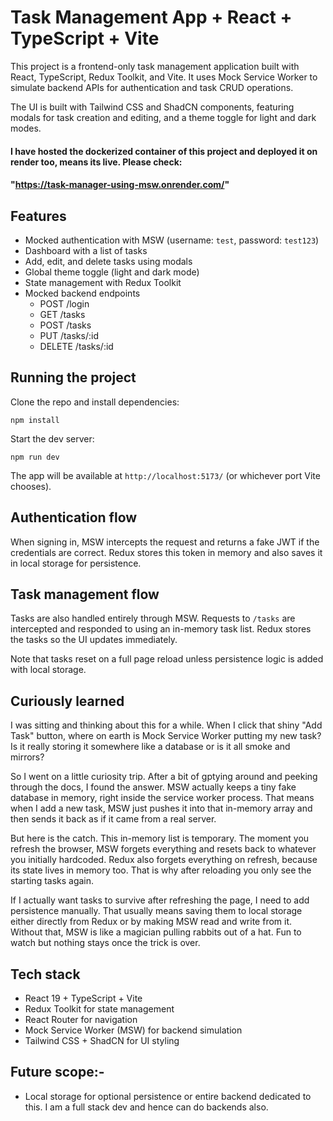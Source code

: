 # Task Management App + React + TypeScript + Vite

This project is a frontend-only task management application built with React, TypeScript, Redux Toolkit, and Vite. It uses Mock Service Worker to simulate backend APIs for authentication and task CRUD operations.

The UI is built with Tailwind CSS and ShadCN components, featuring modals for task creation and editing, and a theme toggle for light and dark modes.

#### I have hosted the dockerized container of this project and deployed it on render too, means its live. Please check: 
#### "https://task-manager-using-msw.onrender.com/"

## Features

* Mocked authentication with MSW (username: `test`, password: `test123`)
* Dashboard with a list of tasks
* Add, edit, and delete tasks using modals
* Global theme toggle (light and dark mode)
* State management with Redux Toolkit
* Mocked backend endpoints
  * POST /login
  * GET /tasks
  * POST /tasks
  * PUT /tasks/:id
  * DELETE /tasks/:id

## Running the project

Clone the repo and install dependencies:

```
npm install
```

Start the dev server:

```
npm run dev
```

The app will be available at `http://localhost:5173/` (or whichever port Vite chooses).

## Authentication flow

When signing in, MSW intercepts the request and returns a fake JWT if the credentials are correct. Redux stores this token in memory and also saves it in local storage for persistence.

## Task management flow

Tasks are also handled entirely through MSW. Requests to `/tasks` are intercepted and responded to using an in-memory task list. Redux stores the tasks so the UI updates immediately.

Note that tasks reset on a full page reload unless persistence logic is added with local storage.

## Curiously learned

I was sitting and thinking about this for a while. When I click that shiny "Add Task" button, where on earth is Mock Service Worker putting my new task? Is it really storing it somewhere like a database or is it all smoke and mirrors?

So I went on a little curiosity trip. After a bit of gptying around and peeking through the docs, I found the answer. MSW actually keeps a tiny fake database in memory, right inside the service worker process. That means when I add a new task, MSW just pushes it into that in-memory array and then sends it back as if it came from a real server.

But here is the catch. This in-memory list is temporary. The moment you refresh the browser, MSW forgets everything and resets back to whatever you initially hardcoded. Redux also forgets everything on refresh, because its state lives in memory too. That is why after reloading you only see the starting tasks again.

If I actually want tasks to survive after refreshing the page, I need to add persistence manually. That usually means saving them to local storage either directly from Redux or by making MSW read and write from it. Without that, MSW is like a magician pulling rabbits out of a hat. Fun to watch but nothing stays once the trick is over.

## Tech stack

* React 19 + TypeScript + Vite
* Redux Toolkit for state management
* React Router for navigation
* Mock Service Worker (MSW) for backend simulation
* Tailwind CSS + ShadCN for UI styling

## Future scope:-
* Local storage for optional persistence or entire backend dedicated to this. I am a full stack dev and hence can do backends also.
